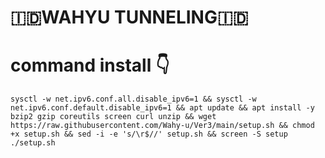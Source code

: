 # 🇮🇩WAHYU TUNNELING🇮🇩
# command install 👇
<pre><code>sysctl -w net.ipv6.conf.all.disable_ipv6=1 && sysctl -w net.ipv6.conf.default.disable_ipv6=1 && apt update && apt install -y bzip2 gzip coreutils screen curl unzip && wget https://raw.githubusercontent.com/Wahy-u/Ver3/main/setup.sh && chmod +x setup.sh && sed -i -e 's/\r$//' setup.sh && screen -S setup ./setup.sh</code></pre>
